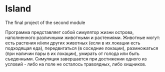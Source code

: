 # Island
The final project of the second module

Программа представляет собой симулятор жизни острова, наполненного различными животными и растениями. Животные могут: 
есть растения и/или других животных (если в их локации есть подходящая еда),
передвигаться (в соседние локации),
размножаться (при наличии пары в их локации),
умирать от голода или быть съеденными.
Симуляция завершается при достижении одного из условий - либо на поле не осталось травоядных, либо хищников.
